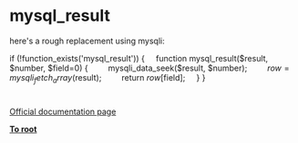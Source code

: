 # mysql_result





here&apos;s a rough replacement using mysqli:

if (!function_exists(&apos;mysql_result&apos;)) {
&#xA0; &#xA0; function mysql_result($result, $number, $field=0) {
&#xA0; &#xA0; &#xA0; &#xA0; mysqli_data_seek($result, $number);
&#xA0; &#xA0; &#xA0; &#xA0; $row = mysqli_fetch_array($result);
&#xA0; &#xA0; &#xA0; &#xA0; return $row[$field];
&#xA0; &#xA0; }
}

  

#

[Official documentation page](https://www.php.net/manual/en/function.mysql-result.php)

**[To root](/README.md)**